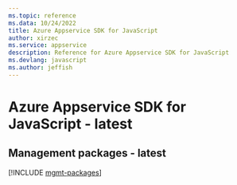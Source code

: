 ```yaml
---
ms.topic: reference
ms.data: 10/24/2022
title: Azure Appservice SDK for JavaScript
author: xirzec
ms.service: appservice
description: Reference for Azure Appservice SDK for JavaScript
ms.devlang: javascript
ms.author: jeffish
---
```

# Azure Appservice SDK for JavaScript - latest

## Management packages - latest
[!INCLUDE [mgmt-packages](appservice-mgmt-index.md)]